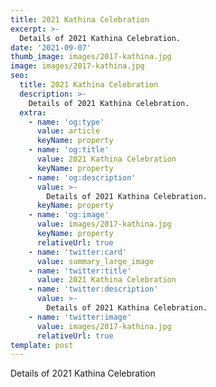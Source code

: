 ```yaml
---
title: 2021 Kathina Celebration
excerpt: >-
  Details of 2021 Kathina Celebration.
date: '2021-09-07'
thumb_image: images/2017-kathina.jpg
image: images/2017-kathina.jpg
seo:
  title: 2021 Kathina Celebration
  description: >-
    Details of 2021 Kathina Celebration.
  extra:
    - name: 'og:type'
      value: article
      keyName: property
    - name: 'og:title'
      value: 2021 Kathina Celebration
      keyName: property
    - name: 'og:description'
      value: >-
        Details of 2021 Kathina Celebration.
      keyName: property
    - name: 'og:image'
      value: images/2017-kathina.jpg
      keyName: property
      relativeUrl: true
    - name: 'twitter:card'
      value: summary_large_image
    - name: 'twitter:title'
      value: 2021 Kathina Celebration
    - name: 'twitter:description'
      value: >-
        Details of 2021 Kathina Celebration.
    - name: 'twitter:image'
      value: images/2017-kathina.jpg
      relativeUrl: true
template: post
---
```


Details of 2021 Kathina Celebration

